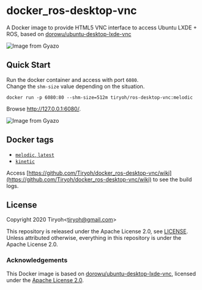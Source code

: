 # docker_ros-desktop-vnc

A Docker image to provide HTML5 VNC interface to access Ubuntu LXDE + ROS, based on [dorowu/ubuntu-desktop-lxde-vnc](https://github.com/fcwu/docker-ubuntu-vnc-desktop)

![Image from Gyazo](https://i.gyazo.com/044eed360f341c2819023a81aa709bd5.gif)


## Quick Start

Run the docker container and access with port `6080`.  
Change the `shm-size` value depending on the situation.

```
docker run -p 6080:80 --shm-size=512m tiryoh/ros-desktop-vnc:melodic
```

Browse http://127.0.0.1:6080/.

![Image from Gyazo](https://i.gyazo.com/ab43ab3f6dc10b5186416499e49d0bbe.jpg)

## Docker tags

* [`melodic`, `latest`](https://github.com/Tiryoh/docker_ros-desktop-vnc/blob/master/melodic/Dockerfile)
* [`kinetic`](https://github.com/Tiryoh/docker_ros-desktop-vnc/blob/master/kinetic/Dockerfile)

Access [https://github.com/Tiryoh/docker_ros-desktop-vnc/wiki](https://github.com/Tiryoh/docker_ros-desktop-vnc/wiki) to see the build logs.

## License

Copyright 2020 Tiryoh\<tiryoh@gmail.com\>

This repository is released under the Apache License 2.0, see [LICENSE](./LICENSE).  
Unless attributed otherwise, everything in this repository is under the Apache License 2.0.

### Acknowledgements

This Docker image is based on [dorowu/ubuntu-desktop-lxde-vnc](https://github.com/fcwu/docker-ubuntu-vnc-desktop), licensed under the [Apache License 2.0](https://github.com/fcwu/docker-ubuntu-vnc-desktop/blob/60f9ae18e71e9fabbfb23f67b212e64ab72c206e/LICENSE).

